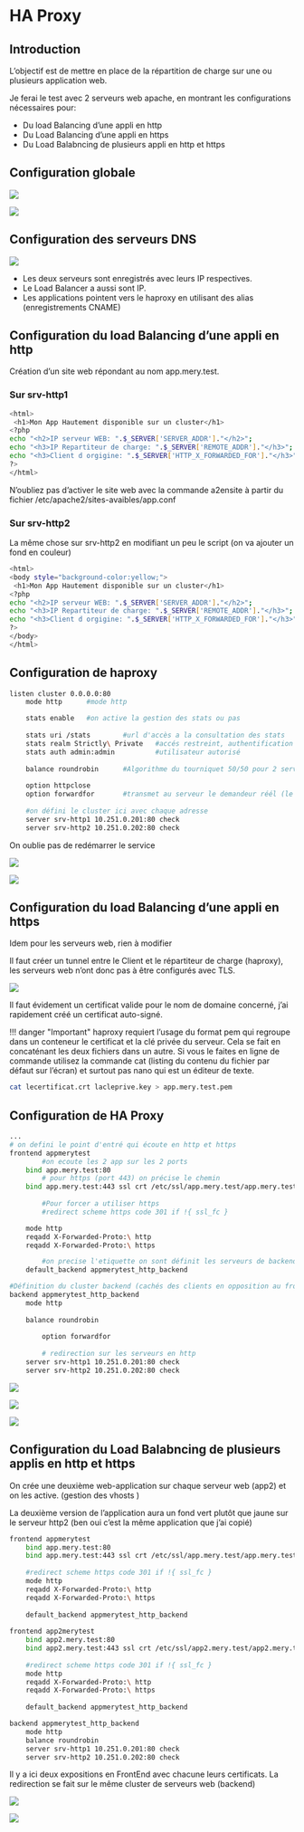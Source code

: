 # HA Proxy

## Introduction

L’objectif est de mettre en place de la répartition de charge sur une ou plusieurs application web.

Je ferai le test avec 2 serveurs web apache, en montrant les configurations nécessaires pour:

-   Du load Balancing d’une appli en http
-   Du Load Balancing d’une appli en https
-   Du Load Balabncing de plusieurs appli en http et https

## Configuration globale

![](../medias/cours/haproxy/vcenter_haute_dispo.jpg)

![](../medias/cours/haproxy/schema_infra.jpg)

## Configuration des serveurs DNS

![](../medias/cours/haproxy/dns_load_balancing.jpg)


-   Les deux serveurs sont enregistrés avec leurs IP respectives.
-   Le Load Balancer a aussi sont IP.
-   Les applications pointent vers le haproxy en utilisant des alias (enregistrements CNAME)

## Configuration du load Balancing d’une appli en http

Création d’un site web répondant au nom app.mery.test.

### Sur srv-http1

```bash
<html>
 <h1>Mon App Hautement disponible sur un cluster</h1>
<?php
echo "<h2>IP serveur WEB: ".$_SERVER['SERVER_ADDR']."</h2>";
echo "<h3>IP Repartiteur de charge: ".$_SERVER['REMOTE_ADDR']."</h3>";
echo "<h3>Client d orgigine: ".$_SERVER['HTTP_X_FORWARDED_FOR']."</h3>";
?>
</html>

```

N’oubliez pas d’activer le site web avec la commande a2ensite  à partir du fichier /etc/apache2/sites-avaibles/app.conf

### Sur srv-http2

La même chose sur srv-http2 en modifiant un peu le script (on va ajouter un fond en couleur)

```bash
<html>
<body style="background-color:yellow;">
 <h1>Mon App Hautement disponible sur un cluster</h1>
<?php
echo "<h2>IP serveur WEB: ".$_SERVER['SERVER_ADDR']."</h2>";
echo "<h3>IP Repartiteur de charge: ".$_SERVER['REMOTE_ADDR']."</h3>";
echo "<h3>Client d orgigine: ".$_SERVER['HTTP_X_FORWARDED_FOR']."</h3>";
?>
</body>
</html>
```

## Configuration de haproxy

```bash
listen cluster 0.0.0.0:80
    mode http      #mode http

    stats enable   #on active la gestion des stats ou pas
    
    stats uri /stats        #url d'accès a la consultation des stats
    stats realm Strictly\ Private   #accés restreint, authentification requise
    stats auth admin:admin          #utilisateur autorisé
    
    balance roundrobin      #Algorithme du tourniquet 50/50 pour 2 serveurs
    
    option httpclose        
    option forwardfor       #transmet au serveur le demandeur réél (le client)
    
    #on défini le cluster ici avec chaque adresse
    server srv-http1 10.251.0.201:80 check
    server srv-http2 10.251.0.202:80 check

```

On oublie pas de redémarrer le service

![](../medias/cours/haproxy/capture_srv1.jpg)

![](../medias/cours/haproxy/capture_srv2.jpg)

## Configuration du load Balancing d’une appli en https

Idem pour les serveurs web, rien à modifier

Il faut créer un tunnel entre le Client et le répartiteur de charge (haproxy), les serveurs web n’ont donc pas à être configurés avec TLS.

![](../medias/cours/haproxy/tunneltls.jpg)

Il faut évidement un certificat valide pour le nom de domaine concerné, j’ai rapidement créé un certificat auto-signé.

!!! danger "Important"
    haproxy requiert l’usage du format pem qui regroupe dans un conteneur le certificat et la clé privée du serveur.
    Cela se fait en concaténant les deux fichiers dans un autre. Si vous le faites en ligne de commande utilisez la commande cat (listing du contenu du fichier par défaut sur l’écran) et surtout pas nano qui est un éditeur de texte.

```bash
cat lecertificat.crt lacleprive.key > app.mery.test.pem
```

## Configuration de HA Proxy

```bash
...
# on defini le point d'entré qui écoute en http et https
frontend appmerytest
        #on ecoute les 2 app sur les 2 ports
	bind app.mery.test:80
        # pour https (port 443) on précise le chemin
	bind app.mery.test:443 ssl crt /etc/ssl/app.mery.test/app.mery.test.pem
	
        #Pour forcer a utiliser https
        #redirect scheme https code 301 if !{ ssl_fc }

	mode http
	reqadd X-Forwarded-Proto:\ http
	reqadd X-Forwarded-Proto:\ https

        #on precise l'etiquette on sont définit les serveurs de backend (cachés)
	default_backend appmerytest_http_backend

#Définition du cluster backend (cachés des clients en opposition au frontend)
backend appmerytest_http_backend
	mode http
	
	balance roundrobin
	
        option forwardfor
	
        # redirection sur les serveurs en http
	server srv-http1 10.251.0.201:80 check
	server srv-http2 10.251.0.202:80 check
```

![](../medias/cours/haproxy/Capture_https_serv1.jpg)

![](../medias/cours/haproxy/Capture_https-srv2.jpg)


![](../medias/cours/haproxy/detail_certificat.jpg)

## Configuration du Load Balabncing de plusieurs applis en http et https

On crée une deuxième web-application sur chaque serveur web (app2) et on les active. (gestion des vhosts )

La deuxième version de l’application aura un fond vert plutôt que jaune sur le serveur http2 (ben oui c’est la même application que j’ai copié)

```bash
frontend appmerytest
	bind app.mery.test:80
	bind app.mery.test:443 ssl crt /etc/ssl/app.mery.test/app.mery.test.pem
	
	#redirect scheme https code 301 if !{ ssl_fc }
	mode http
	reqadd X-Forwarded-Proto:\ http
	reqadd X-Forwarded-Proto:\ https
	
	default_backend appmerytest_http_backend
	
frontend app2merytest
	bind app2.mery.test:80
	bind app2.mery.test:443 ssl crt /etc/ssl/app2.mery.test/app2.mery.test.pem
	
	#redirect scheme https code 301 if !{ ssl_fc }
	mode http
	reqadd X-Forwarded-Proto:\ http
	reqadd X-Forwarded-Proto:\ https
	
	default_backend appmerytest_http_backend

backend appmerytest_http_backend
	mode http
	balance roundrobin
	server srv-http1 10.251.0.201:80 check
	server srv-http2 10.251.0.202:80 check
```

Il y a ici deux expositions en FrontEnd avec chacune leurs certificats. La redirection se fait sur le même cluster de serveurs web (backend)

![](../medias/cours/haproxy/Capture_https_app2_srv1.jpg)

![](../medias/cours/haproxy/Capture_https_app2_srv2.jpg)
